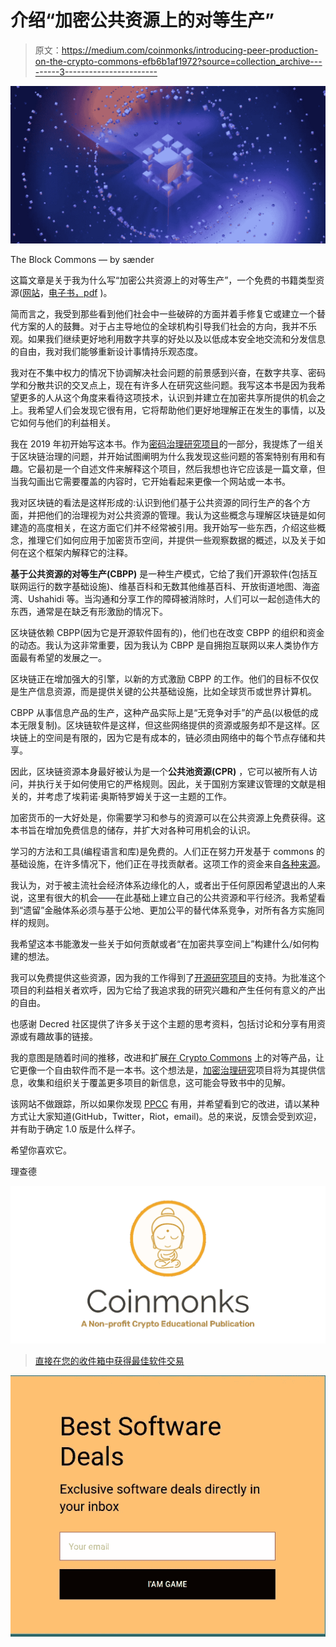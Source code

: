 # 介绍“加密公共资源上的对等生产”

> 原文：<https://medium.com/coinmonks/introducing-peer-production-on-the-crypto-commons-efb6b1af1972?source=collection_archive---------3----------------------->

![](img/08aaa8ebe588581acc6d76d91af4104b.png)

The Block Commons — by sænder

这篇文章是关于我为什么写“加密公共资源上的对等生产”，一个免费的书籍类型资源([网站](https://cryptocommons.cc)，[电子书，pdf](https://cryptocommons.cc/download/) )。

简而言之，我受到那些看到他们社会中一些破碎的方面并着手修复它或建立一个替代方案的人的鼓舞。对于占主导地位的全球机构引导我们社会的方向，我并不乐观。如果我们继续更好地利用数字共享的好处以及以低成本安全地交流和分发信息的自由，我对我们能够重新设计事情持乐观态度。

我对在不集中权力的情况下协调解决社会问题的前景感到兴奋，在数字共享、密码学和分散共识的交叉点上，现在有许多人在研究这些问题。我写这本书是因为我希望更多的人从这个角度来看待这项技术，认识到并建立在加密共享所提供的机会之上。我希望人们会发现它很有用，它将帮助他们更好地理解正在发生的事情，以及它如何与他们的利益相关。

我在 2019 年初开始写这本书。作为[密码治理研究项目](https://github.com/RichardRed0x/crypto-governance-research)的一部分，我提炼了一组关于区块链治理的问题，并开始试图阐明为什么我发现这些问题的答案特别有用和有趣。它最初是一个自述文件来解释这个项目，然后我想也许它应该是一篇文章，但当我勾画出它需要覆盖的内容时，它开始看起来更像一个网站或一本书。

我对区块链的看法是这样形成的:认识到他们基于公共资源的同行生产的各个方面，并把他们的治理视为对公共资源的管理。我认为这些概念与理解区块链是如何建造的高度相关，在这方面它们并不经常被引用。我开始写一些东西，介绍这些概念，推理它们如何应用于加密货币空间，并提供一些观察数据的概述，以及关于如何在这个框架内解释它的注释。

**基于公共资源的对等生产(CBPP)** 是一种生产模式，它给了我们开源软件(包括互联网运行的数字基础设施)、维基百科和无数其他维基百科、开放街道地图、海盗湾、Ushahidi 等。当沟通和分享工作的障碍被消除时，人们可以一起创造伟大的东西，通常是在缺乏有形激励的情况下。

区块链依赖 CBPP(因为它是开源软件固有的)，他们也在改变 CBPP 的组织和资金的动态。我认为这非常重要，因为我认为 CBPP 是自拥抱互联网以来人类协作方面最有希望的发展之一。

区块链正在增加强大的引擎，以新的方式激励 CBPP 的工作。他们的目标不仅仅是生产信息资源，而是提供关键的公共基础设施，比如全球货币或世界计算机。

CBPP 从事信息产品的生产，这种产品实际上是“无竞争对手”的产品(以极低的成本无限复制)。区块链软件是这样，但这些网络提供的资源或服务却不是这样。区块链上的空间是有限的，因为它是有成本的，链必须由网络中的每个节点存储和共享。

因此，区块链资源本身最好被认为是一个**公共池资源(CPR)** ，它可以被所有人访问，并执行关于如何使用它的严格规则。因此，关于国别方案建议管理的文献是相关的，并考虑了埃莉诺·奥斯特罗姆关于这一主题的工作。

加密货币的一大好处是，你需要学习和参与的资源可以在公共资源上免费获得。这本书旨在增加免费信息的储存，并扩大对各种可用机会的认识。

学习的方法和工具(编程语言和库)是免费的。人们正在努力开发基于 commons 的基础设施，在许多情况下，他们正在寻找贡献者。这项工作的资金来自[各种来源](http://www.cryptocommons.cc/foss-for-cpr/development-funding/)。

我认为，对于被主流社会经济体系边缘化的人，或者出于任何原因希望退出的人来说，这里有很大的机会——在此基础上建立自己的公共资源和平行经济。我希望看到“遗留”金融体系必须与基于公地、更加公平的替代体系竞争，对所有各方实施同样的规则。

我希望这本书能激发一些关于如何贡献或者“在加密共享空间上”构建什么/如何构建的想法。

我可以免费提供这些资源，因为我的工作得到了[开源研究项目](https://proposals.decred.org/proposals/67de0e901143400ae2f247391c4d5028719ffea8308fbc5854745ad859fb993f)的支持。为批准这个项目的利益相关者欢呼，因为它给了我追求我的研究兴趣和产生任何有意义的产出的自由。

也感谢 Decred 社区提供了许多关于这个主题的思考资料，包括讨论和分享有用资源或有趣故事的链接。

我的意图是随着时间的推移，改进和扩展[在 Crypto Commons](https://cryptocommons.cc) 上的对等产品，让它更像一个自由软件而不是一本书。这个想法是，[加密治理研究](https://blockcommons.red/crypto-governance-research/overviews/)项目将为其提供信息，收集和组织关于覆盖更多项目的新信息，这可能会导致书中的见解。

该网站不做跟踪，所以如果你发现 [PPCC](https://cryptocommons.cc/) 有用，并希望看到它的改进，请以某种方式让大家知道(GitHub，Twitter，Riot，email)。总的来说，反馈会受到欢迎，并有助于确定 1.0 版是什么样子。

希望你喜欢它。

理查德

[![](img/e9dbce386c4f90837b5db529a4c87766.png)](https://coincodecap.com)

> [直接在您的收件箱中获得最佳软件交易](https://coincodecap.com/?utm_source=coinmonks)

[![](img/7c0b3dfdcbfea594cc0ae7d4f9bf6fcb.png)](https://coincodecap.com/?utm_source=coinmonks)